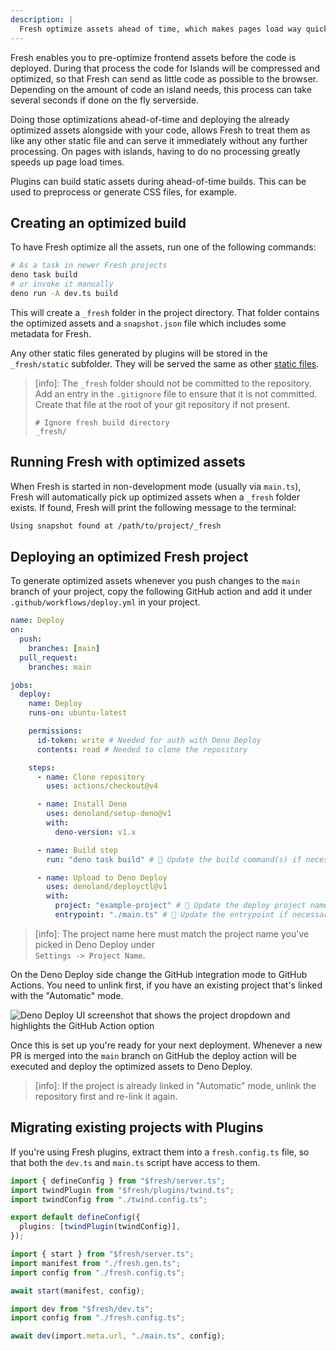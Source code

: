 ```yaml
---
description: |
  Fresh optimize assets ahead of time, which makes pages load way quicker.
---
```


Fresh enables you to pre-optimize frontend assets before the code is deployed.
During that process the code for Islands will be compressed and optimized, so
that Fresh can send as little code as possible to the browser. Depending on the
amount of code an island needs, this process can take several seconds if done on
the fly serverside.

Doing those optimizations ahead-of-time and deploying the already optimized
assets alongside with your code, allows Fresh to treat them as like any other
static file and can serve it immediately without any further processing. On
pages with islands, having to do no processing greatly speeds up page load
times.

Plugins can build static assets during ahead-of-time builds. This can be used to
preprocess or generate CSS files, for example.

## Creating an optimized build

To have Fresh optimize all the assets, run one of the following commands:

```sh
# As a task in newer Fresh projects
deno task build
# or invoke it manually
deno run -A dev.ts build
```

This will create a `_fresh` folder in the project directory. That folder
contains the optimized assets and a `snapshot.json` file which includes some
metadata for Fresh.

Any other static files generated by plugins will be stored in the
`_fresh/static` subfolder. They will be served the same as other
[static files](/docs/concepts/static-files.md).

> [info]: The `_fresh` folder should not be committed to the repository. Add an
> entry in the `.gitignore` file to ensure that it is not committed. Create that
> file at the root of your git repository if not present.
>
> ```gitignore .gitignore
> # Ignore fresh build directory
> _fresh/
> ```

## Running Fresh with optimized assets

When Fresh is started in non-development mode (usually via `main.ts`), Fresh
will automatically pick up optimized assets when a `_fresh` folder exists. If
found, Fresh will print the following message to the terminal:

```sh Terminal output
Using snapshot found at /path/to/project/_fresh
```

## Deploying an optimized Fresh project

To generate optimized assets whenever you push changes to the `main` branch of
your project, copy the following GitHub action and add it under
`.github/workflows/deploy.yml` in your project.

```yml .github/workflows/deploy.yml
name: Deploy
on:
  push:
    branches: [main]
  pull_request:
    branches: main

jobs:
  deploy:
    name: Deploy
    runs-on: ubuntu-latest

    permissions:
      id-token: write # Needed for auth with Deno Deploy
      contents: read # Needed to clone the repository

    steps:
      - name: Clone repository
        uses: actions/checkout@v4

      - name: Install Deno
        uses: denoland/setup-deno@v1
        with:
          deno-version: v1.x

      - name: Build step
        run: "deno task build" # 📝 Update the build command(s) if necessary

      - name: Upload to Deno Deploy
        uses: denoland/deployctl@v1
        with:
          project: "example-project" # 📝 Update the deploy project name if necessary
          entrypoint: "./main.ts" # 📝 Update the entrypoint if necessary
```

> [info]: The project name here must match the project name you've picked in
> Deno Deploy under<br/> `Settings -> Project Name`.

On the Deno Deploy side change the GitHub integration mode to GitHub Actions.
You need to unlink first, if you have an existing project that's linked with the
"Automatic" mode.

![Deno Deploy UI screenshot that shows the project dropdown and highlights the GitHub Action option](/docs/deno-deploy-gh-action.jpg)

Once this is set up you're ready for your next deployment. Whenever a new PR is
merged into the `main` branch on GitHub the deploy action will be executed and
deploy the optimized assets to Deno Deploy.

> [info]: If the project is already linked in "Automatic" mode, unlink the
> repository first and re-link it again.

## Migrating existing projects with Plugins

If you're using Fresh plugins, extract them into a `fresh.config.ts` file, so
that both the `dev.ts` and `main.ts` script have access to them.

```ts fresh.config.ts
import { defineConfig } from "$fresh/server.ts";
import twindPlugin from "$fresh/plugins/twind.ts";
import twindConfig from "./twind.config.ts";

export default defineConfig({
  plugins: [twindPlugin(twindConfig)],
});
```

```ts main.ts
import { start } from "$fresh/server.ts";
import manifest from "./fresh.gen.ts";
import config from "./fresh.config.ts";

await start(manifest, config);
```

```ts dev.ts
import dev from "$fresh/dev.ts";
import config from "./fresh.config.ts";

await dev(import.meta.url, "./main.ts", config);
```

